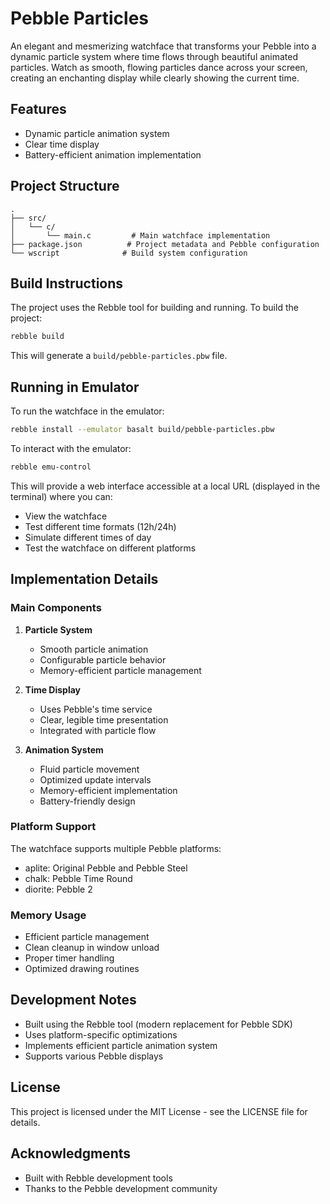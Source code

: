 # Pebble Particles

An elegant and mesmerizing watchface that transforms your Pebble into a dynamic particle system where time flows through beautiful animated particles. Watch as smooth, flowing particles dance across your screen, creating an enchanting display while clearly showing the current time.

## Features

- Dynamic particle animation system
- Clear time display
- Battery-efficient animation implementation

## Project Structure

```
.
├── src/
│   └── c/
│       └── main.c         # Main watchface implementation
├── package.json          # Project metadata and Pebble configuration
└── wscript              # Build system configuration
```

## Build Instructions

The project uses the Rebble tool for building and running. To build the project:

```bash
rebble build
```

This will generate a `build/pebble-particles.pbw` file.

## Running in Emulator

To run the watchface in the emulator:

```bash
rebble install --emulator basalt build/pebble-particles.pbw
```

To interact with the emulator:

```bash
rebble emu-control
```

This will provide a web interface accessible at a local URL (displayed in the terminal) where you can:
- View the watchface
- Test different time formats (12h/24h)
- Simulate different times of day
- Test the watchface on different platforms

## Implementation Details

### Main Components

1. **Particle System**
   - Smooth particle animation
   - Configurable particle behavior
   - Memory-efficient particle management

2. **Time Display**
   - Uses Pebble's time service
   - Clear, legible time presentation
   - Integrated with particle flow

3. **Animation System**
   - Fluid particle movement
   - Optimized update intervals
   - Memory-efficient implementation
   - Battery-friendly design

### Platform Support

The watchface supports multiple Pebble platforms:
- aplite: Original Pebble and Pebble Steel
- chalk: Pebble Time Round
- diorite: Pebble 2

### Memory Usage
- Efficient particle management
- Clean cleanup in window unload
- Proper timer handling
- Optimized drawing routines

## Development Notes

- Built using the Rebble tool (modern replacement for Pebble SDK)
- Uses platform-specific optimizations
- Implements efficient particle animation system
- Supports various Pebble displays

## License

This project is licensed under the MIT License - see the LICENSE file for details.

## Acknowledgments

- Built with Rebble development tools
- Thanks to the Pebble development community
